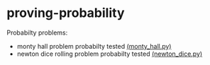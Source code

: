 # proving-probability

Probabilty problems:

* monty hall problem probabilty tested [(monty_hall.py)](./monty_hall.py)
* newton dice rolling problem probabilty tested [(newton_dice.py)](./newton_dice.py)

